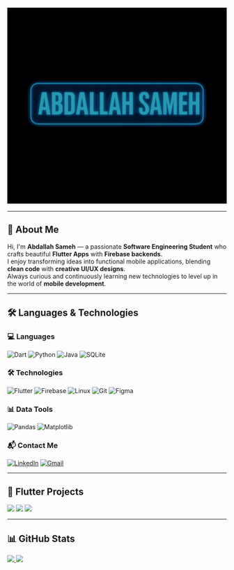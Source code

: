 <!-- Banner GIF -->
<p align="center">
  <img src="https://raw.githubusercontent.com/Abdallahsame7/Abdallahsame7/main/assets/abdallah_sameh_neon_banner_animated.gif" 
       alt="Abdallah Sameh Banner" 
       width="800" height="450" />
</p>



---

## 👋 About Me

Hi, I'm **Abdallah Sameh** — a passionate **Software Engineering Student** who crafts beautiful **Flutter Apps** with **Firebase backends**.  
I enjoy transforming ideas into functional mobile applications, blending **clean code** with **creative UI/UX designs**.  
Always curious and continuously learning new technologies to level up in the world of **mobile development**.

---

## 🛠 Languages & Technologies

### 💻 Languages
![Dart](https://img.shields.io/badge/-Dart-181717?&logo=Dart)
![Python](https://img.shields.io/badge/-Python-181717?&logo=Python)
![Java](https://img.shields.io/badge/-Java-181717?&logo=Java)
![SQLite](https://img.shields.io/badge/-SQLite-181717?&logo=SQLite)

### 🛠 Technologies
![Flutter](https://img.shields.io/badge/-Flutter-181717?&logo=Flutter)
![Firebase](https://img.shields.io/badge/-Firebase-181717?&logo=Firebase)
![Linux](https://img.shields.io/badge/-Linux-181717?&logo=Linux)
![Git](https://img.shields.io/badge/-Git-181717?&logo=Git)
![Figma](https://img.shields.io/badge/-Figma-181717?&logo=Figma)

### 📊 Data Tools
![Pandas](https://img.shields.io/badge/-Pandas-181717?&logo=pandas)
![Matplotlib](https://img.shields.io/badge/-Matplotlib-181717?&logo=Matplotlib)

### 📬 Contact Me

[![LinkedIn](https://img.shields.io/badge/-LinkedIn-181717?&logo=Linkedin)](https://www.linkedin.com/in/abdallah-sameh-1a22a4274/)
[![Gmail](https://img.shields.io/badge/-Gmail-181717?&logo=Gmail)](mailto:abdallahsameh7h@gmail.com)

---

## 📱 Flutter Projects

[![](https://img.shields.io/badge/-📸%20Instagram%20Clone-181717)](https://github.com/AbdallahSameh/Instagram-Clone)
[![](https://img.shields.io/badge/-📝%20Notes%20App-181717)](https://github.com/AbdallahSameh/Notes-App)
[![](https://img.shields.io/badge/-🛒%20E-Commerce%20App-181717)](https://github.com/AbdallahSameh/E-Commerce-App)

---

## 📊 GitHub Stats

<a href="https://github.com/Abdallahsame7">
  <img height="170px" src="https://github-readme-stats.vercel.app/api?username=Abdallahsame7&show_icons=true&theme=radical&count_private=true" />
  <img height="170px" src="https://github-readme-stats.vercel.app/api/top-langs/?username=Abdallahsame7&layout=compact&theme=radical" />
</a>

